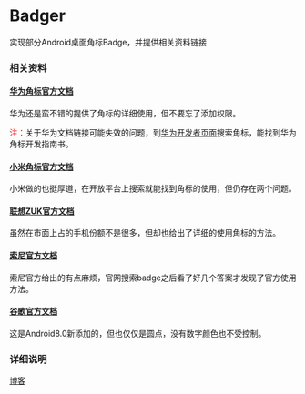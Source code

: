 # Badger
实现部分Android桌面角标Badge，并提供相关资料链接

### 相关资料
#### [华为角标官方文档](https://developer.huawei.com/consumer/cn/devservice/doc/30802)
华为还是蛮不错的提供了角标的详细使用，但不要忘了添加权限。

<html>
<font color=#ff0000>注：</font>关于华为文档链接可能失效的问题，到<a href="https://developer.huawei.com/consumer/cn/" >华为开发者页面</a>搜索角标，能找到华为角标开发指南书。
</html>

#### [小米角标官方文档](https://dev.mi.com/console/doc/detail?pId=939)
小米做的也挺厚道，在开放平台上搜索就能找到角标的使用，但仍存在两个问题。
#### [联想ZUK官方文档](http://developer.zuk.com/detail/12)
虽然在市面上占的手机份额不是很多，但却也给出了详细的使用角标的方法。
#### [索尼官方文档](https://github.com/sonyxperiadev/home-badge)
索尼官方给出的有点麻烦，官网搜索badge之后看了好几个答案才发现了官方使用方法。
#### [谷歌官方文档](https://developer.android.com/training/notify-user/badges.html)
这是Android8.0新添加的，但也仅仅是圆点，没有数字颜色也不受控制。

### 详细说明
[博客](https://blog.csdn.net/q1113225201/article/details/79858032)
